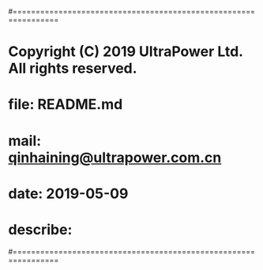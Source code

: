 #================================================================
#   Copyright (C) 2019 UltraPower Ltd. All rights reserved.
#   file: README.md
#   mail: qinhaining@ultrapower.com.cn
#   date: 2019-05-09
#   describe:
#================================================================
